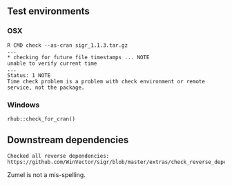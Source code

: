 

## Test environments

### OSX

    R CMD check --as-cran sigr_1.1.3.tar.gz 
    ...
    * checking for future file timestamps ... NOTE
    unable to verify current time
    ...
    Status: 1 NOTE
    Time check problem is a problem with check environment or remote service, not the package.

### Windows

    rhub::check_for_cran()

 
## Downstream dependencies

    Checked all reverse dependencies: https://github.com/WinVector/sigr/blob/master/extras/check_reverse_dependencies.md

Zumel is not a mis-spelling.
